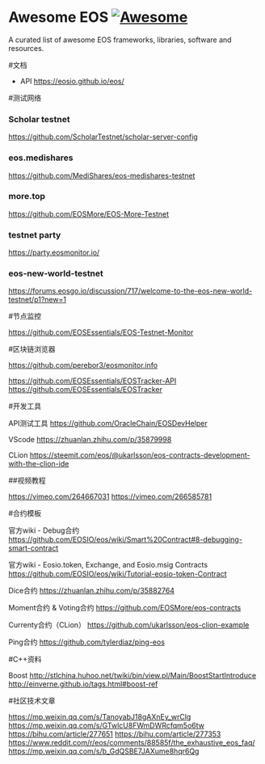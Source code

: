 # Awesome EOS [![Awesome](https://cdn.rawgit.com/sindresorhus/awesome/d7305f38d29fed78fa85652e3a63e154dd8e8829/media/badge.svg)](https://github.com/sindresorhus/awesome)

A curated list of awesome EOS frameworks, libraries, software and resources.

#文档

- API
https://eosio.github.io/eos/

#测试网络

### Scholar testnet
https://github.com/ScholarTestnet/scholar-server-config

### eos.medishares
https://github.com/MediShares/eos-medishares-testnet

### more.top
https://github.com/EOSMore/EOS-More-Testnet

### testnet party
https://party.eosmonitor.io/

### eos-new-world-testnet
https://forums.eosgo.io/discussion/717/welcome-to-the-eos-new-world-testnet/p1?new=1

#节点监控

https://github.com/EOSEssentials/EOS-Testnet-Monitor

#区块链浏览器

https://github.com/perebor3/eosmonitor.info

https://github.com/EOSEssentials/EOSTracker-API
https://github.com/EOSEssentials/EOSTracker

#开发工具

API测试工具
https://github.com/OracleChain/EOSDevHelper

VScode
https://zhuanlan.zhihu.com/p/35879998

CLion
https://steemit.com/eos/@ukarlsson/eos-contracts-development-with-the-clion-ide

##视频教程

https://vimeo.com/264667031
https://vimeo.com/266585781

#合约模板

官方wiki - Debug合约
https://github.com/EOSIO/eos/wiki/Smart%20Contract#8-debugging-smart-contract

官方wiki - Eosio.token, Exchange, and Eosio.msig Contracts
https://github.com/EOSIO/eos/wiki/Tutorial-eosio-token-Contract

Dice合约
https://zhuanlan.zhihu.com/p/35882764

Moment合约 & Voting合约
https://github.com/EOSMore/eos-contracts

Currenty合约（CLion）
https://github.com/ukarlsson/eos-clion-example

Ping合约
https://github.com/tylerdiaz/ping-eos

#C++资料

Boost
http://stlchina.huhoo.net/twiki/bin/view.pl/Main/BoostStartIntroduce
http://einverne.github.io/tags.html#boost-ref

#社区技术文章

https://mp.weixin.qq.com/s/TanoyabJ18gAXnEy_wrClg
https://mp.weixin.qq.com/s/GTwlcU8FWmDWRcfqm5o6tw
https://bihu.com/article/277651
https://bihu.com/article/277353
https://www.reddit.com/r/eos/comments/88585f/the_exhaustive_eos_faq/
https://mp.weixin.qq.com/s/b_GdQSBE7JAXume8hqr6Qg